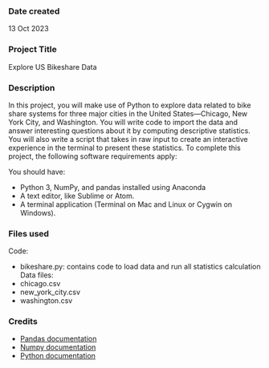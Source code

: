### Date created
13 Oct 2023

### Project Title
Explore US Bikeshare Data

### Description
In this project, you will make use of Python to explore data related to bike share systems for three major cities in the United States—Chicago, New York City, and Washington. You will write code to import the data and answer interesting questions about it by computing descriptive statistics. You will also write a script that takes in raw input to create an interactive experience in the terminal to present these statistics.
To complete this project, the following software requirements apply:

You should have:
* Python 3, NumPy, and pandas installed using Anaconda
* A text editor, like Sublime or Atom.
* A terminal application (Terminal on Mac and Linux or Cygwin on Windows).
### Files used
Code:
* bikeshare.py: contains code to load data and run all statistics calculation
Data files:
* chicago.csv
* new_york_city.csv
* washington.csv
### Credits
* [Pandas documentation](https://pandas.pydata.org/docs/)
* [Numpy documentation](https://numpy.org/doc/1.26/)
* [Python documentation](https://docs.python.org/3.12/tutorial/index.html)
